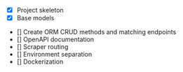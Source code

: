 - [x] Project skeleton 
- [x] Base models
- [] Create ORM CRUD methods and matching endpoints
- [] OpenAPI documentation
- [] Scraper routing
- [] Environment separation
- [] Dockerization
